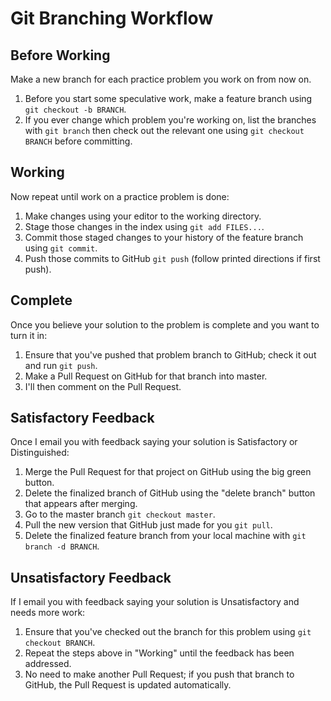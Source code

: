 # Git Branching Workflow

## Before Working

Make a new branch for each practice problem you work on from now on.

1. Before you start some speculative work, make a feature branch using `git checkout -b BRANCH`.
1. If you ever change which problem you're working on, list the branches with `git branch` then check out the relevant one using `git checkout BRANCH` before committing.

## Working

Now repeat until work on a practice problem is done:

1. Make changes using your editor to the working directory.
1. Stage those changes in the index using `git add FILES...`.
1. Commit those staged changes to your history of the feature branch using `git commit`.
1. Push those commits to GitHub `git push` (follow printed directions if first push).

## Complete

Once you believe your solution to the problem is complete and you want to turn it in:

1. Ensure that you've pushed that problem branch to GitHub; check it out and run `git push`.
1. Make a Pull Request on GitHub for that branch into master.
1. I'll then comment on the Pull Request.

## Satisfactory Feedback

Once I email you with feedback saying your solution is Satisfactory or Distinguished:

1. Merge the Pull Request for that project on GitHub using the big green button.
1. Delete the finalized branch of GitHub using the "delete branch" button that appears after merging.
1. Go to the master branch `git checkout master`.
1. Pull the new version that GitHub just made for you `git pull`.
1. Delete the finalized feature branch from your local machine with `git branch -d BRANCH`.

## Unsatisfactory Feedback

If I email you with feedback saying your solution is Unsatisfactory and needs more work:

1. Ensure that you've checked out the branch for this problem using `git checkout BRANCH`.
1. Repeat the steps above in "Working" until the feedback has been addressed.
1. No need to make another Pull Request; if you push that branch to GitHub, the Pull Request is updated automatically.
